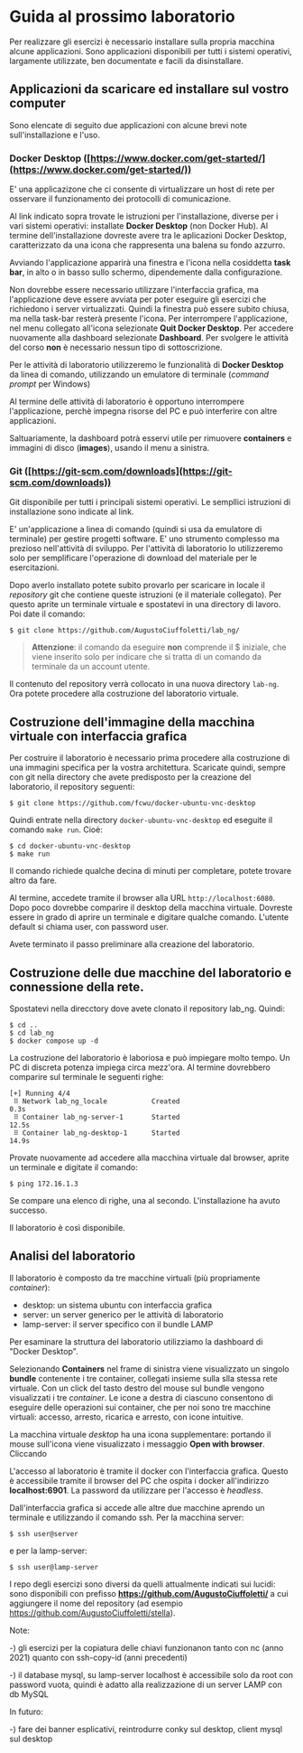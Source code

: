 # Guida al prossimo laboratorio
Per realizzare gli esercizi è necessario installare sulla propria macchina alcune applicazioni. Sono applicazioni disponibili per tutti i sistemi operativi, largamente utilizzate, ben documentate e facili da disinstallare.

## Applicazioni da scaricare ed installare sul vostro computer

Sono elencate di seguito due applicazioni con alcune brevi note sull'installazione e l'uso.

### Docker Desktop ([https://www.docker.com/get-started/](https://www.docker.com/get-started/))

E' una applicazizone che ci consente di virtualizzare un host di rete per osservare il funzionamento dei protocolli di comunicazione.

Al link indicato sopra trovate le istruzioni per l'installazione, diverse per i vari sistemi operativi: installate **Docker Desktop** (non Docker Hub). Al termine dell'installazione dovreste avere tra le aplicazioni Docker Desktop, caratterizzato da una icona che rappresenta una balena su fondo azzurro.

Avviando l'applicazione apparirà una finestra e l'icona nella cosiddetta **task bar**, in alto o in basso sullo schermo, dipendemente dalla configurazione.

Non dovrebbe essere necessario utilizzare l'interfaccia grafica, ma l'applicazione deve essere avviata per poter eseguire gli esercizi che richiedono i server virtualizzati. Quindi la finestra può essere subito chiusa, ma nella task-bar resterà presente l'icona. Per interrompere l'applicazione, nel menu collegato all'icona selezionate **Quit Docker Desktop**. Per accedere nuovamente alla dashboard selezionate **Dashboard**. Per svolgere le attività del corso **non** è necessario nessun tipo di sottoscrizione.

Per le attività di laboratorio utilizzeremo le funzionalità di **Docker Desktop** da linea di comando, utilizzando un emulatore di terminale (*command prompt* per Windows)

Al termine delle attività di laboratorio è opportuno interrompere l'applicazione, perchè impegna risorse del PC e può interferire con altre applicazioni.

Saltuariamente, la dashboard potrà esservi utile per rimuovere **containers** e immagini di disco (**images**), usando il menu a sinistra.

### Git ([https://git-scm.com/downloads](https://git-scm.com/downloads))

Git disponibile per tutti i principali sistemi operativi. Le sempllici istruzioni di installazione sono indicate al link.

E' un'applicazione a linea di comando (quindi si usa da emulatore di terminale) per gestire progetti software. E' uno strumento complesso ma prezioso nell'attività di sviluppo. Per l'attività di laboratorio lo utilizzeremo solo per semplificare l'operazione di download del materiale per le esercitazioni.

Dopo averlo installato potete subito provarlo per scaricare in locale il *repository* git che contiene queste istruzioni (e il materiale collegato). Per questo aprite un terminale virtuale e spostatevi in una directory di lavoro. Poi date il comando:

    $ git clone https://github.com/AugustoCiuffoletti/lab_ng/

> **Attenzione**: il comando da eseguire **non** comprende il $ iniziale, che viene inserito solo per indicare che si tratta di un comando da terminale da un account utente.

Il contenuto del repository verrà collocato in una nuova directory `lab-ng`. Ora potete procedere alla costruzione del laboratorio virtuale.

## Costruzione dell'immagine della macchina virtuale con interfaccia grafica

Per costruire il laboratorio è necessario prima procedere alla costruzione di una immagini specifica per la vostra architettura. Scaricate quindi, sempre con git nella directory che avete predisposto per la creazione del laboratorio, il repository seguenti:

    $ git clone https://github.com/fcwu/docker-ubuntu-vnc-desktop

Quindi entrate nella directory `docker-ubuntu-vnc-desktop` ed eseguite il comando `make run`. Cioè:

    $ cd docker-ubuntu-vnc-desktop
    $ make run
    
Il comando richiede qualche decina di minuti per completare, potete trovare altro da fare.

Al termine, accedete tramite il browser alla URL `http://localhost:6080`. Dopo poco dovrebbe comparire il desktop della macchina virtuale. Dovreste essere in grado di aprire un terminale e digitare qualche comando. L'utente default si chiama user, con password user.

Avete terminato il passo preliminare alla creazione del laboratorio.

## Costruzione delle due macchine del laboratorio e connessione della rete.

Spostatevi nella direcctory dove avete clonato il repository lab_ng. Quindi:

    $ cd ..
    $ cd lab_ng
    $ docker compose up -d

La costruzione del laboratorio è laboriosa e può impiegare molto tempo. Un PC di discreta potenza impiega circa mezz'ora. Al termine dovrebbero comparire sul terminale le seguenti righe:
    
    [+] Running 4/4
     ⠿ Network lab_ng_locale           Created                                 0.3s
     ⠿ Container lab_ng-server-1       Started                                12.5s
     ⠿ Container lab_ng-desktop-1      Started                                14.9s

Provate nuovamente ad accedere alla macchina virtuale dal browser, aprite un terminale e digitate il comando:

    $ ping 172.16.1.3

Se compare una elenco di righe, una al secondo. L'installazione ha avuto successo.

Il laboratorio è così disponibile.

## Analisi del laboratorio

Il laboratorio è composto da tre macchine virtuali (più propriamente *container*):

- desktop: un sistema ubuntu con interfaccia grafica
- server: un server generico per le attività di laboratorio
- lamp-server: il server specifico con il bundle LAMP

Per esaminare la struttura del laboratorio utilizziamo la dashboard di "Docker Desktop".

Selezionando **Containers** nel frame di sinistra viene visualizzato un singolo **bundle** contenente i tre container, collegati insieme sulla slla stessa rete virtuale. Con un click del tasto destro del mouse sul bundle vengono visualizzati i tre *container*. Le icone a destra di ciascuno consentono di eseguire delle operazioni sui container, che per noi sono tre macchine virtuali: accesso, arresto, ricarica e arresto, con icone intuitive.

La macchina virtuale *desktop* ha una icona supplementare: portando il mouse sull'icona viene visualizzato i messaggio **Open with browser**. Cliccando 

L'accesso al laboratorio è tramite il docker con l'interfaccia grafica. Questo è accessibile tramite il browser del PC che ospita i docker all'indirizzo **localhost:6901**. La password da utilizzare per l'accesso è *headless*.

Dall'interfaccia grafica si accede alle altre due macchine aprendo un terminale e utilizzando il comando ssh. Per la macchina server:

    $ ssh user@server

e per la lamp-server:

    $ ssh user@lamp-server

I repo degli esercizi sono diversi da quelli attualmente indicati sui lucidi: sono disponibili con prefisso **https://github.com/AugustoCiuffoletti/** a cui aggiungere il nome del repository (ad esempio https://github.com/AugustoCiuffoletti/stella).

Note:

-) gli esercizi per la copiatura delle chiavi funzionanon tanto con nc (anno 2021) quanto con ssh-copy-id (anni precedenti)

-) il database mysql, su lamp-server localhost è accessibile solo da root con password vuota, quindi è adatto alla realizzazione di un server LAMP con db MySQL

In futuro:

-) fare dei banner esplicativi, reintrodurre conky sul desktop, client mysql sul desktop

